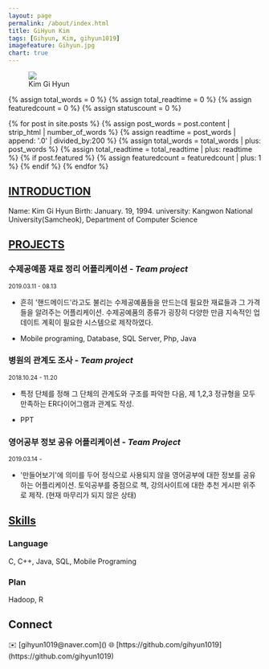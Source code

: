 ```yaml
---
layout: page
permalink: /about/index.html
title: GiHyun Kim
tags: [Gihyun, Kim, gihyun1019]
imagefeature: Gihyun.jpg
chart: true
---
```


<figure>
	<img src="{{ site.url }}/images/Gihyun.png">
	<figcaption>Kim Gi Hyun</figcaption>
</figure>

{% assign total_words = 0 %}
{% assign total_readtime = 0 %}
{% assign featuredcount = 0 %}
{% assign statuscount = 0 %}

{% for post in site.posts %}
    {% assign post_words = post.content | strip_html | number_of_words %}
    {% assign readtime = post_words | append: '.0' | divided_by:200 %}
    {% assign total_words = total_words | plus: post_words %}
    {% assign total_readtime = total_readtime | plus: readtime %}
    {% if post.featured %}
    {% assign featuredcount = featuredcount | plus: 1 %}
    {% endif %}
{% endfor %}

<!--
This is my personal blog. It currently has {{ site.posts | size }} posts in {{ site.categories | size }} categories which combinedly have {{ total_words }} words, which will take an average reader ({{ site.wpm }} WPM) approximately <span class="time">{{ total_readtime }}</span> minutes to read. {% if featuredcount != 0 %}There are <a href="{{ site.url }}/featured">{{ featuredcount }} featured posts</a>, you should definitely check those out.{% endif %} The most recent post is {% for post in site.posts limit:1 %}{% if post.description %}<a href="{{ site.url }}{{ post.url }}" title="{{ post.description }}">"{{ post.title }}"</a>{% else %}<a href="{{ site.url }}{{ post.url }}" title="{{ post.description }}" title="Read more about {{ post.title }}">"{{ post.title }}"</a>{% endif %}{% endfor %} which was published on {% for post in site.posts limit:1 %}{% assign modifiedtime = post.modified | date: "%Y%m%d" %}{% assign posttime = post.date | date: "%Y%m%d" %}<time datetime="{{ post.date | date_to_xmlschema }}" class="post-time">{{ post.date | date: "%d %b %Y" }}</time>{% if post.modified %}{% if modifiedtime != posttime %} and last modified on <time datetime="{{ post.modified | date: "%Y-%m-%d" }}" itemprop="dateModified">{{ post.modified | date: "%d %b %Y" }}</time>{% endif %}{% endif %}{% endfor %}. The last commit was on {{ site.time | date: "%A, %d %b %Y" }} at {{ site.time | date: "%I:%M %p" }} [UTC](http://en.wikipedia.org/wiki/Coordinated_Universal_Time "Temps Universel Coordonné").
-->


## [INTRODUCTION]()

Name: Kim Gi Hyun
Birth: January. 19, 1994.
university: Kangwon National University(Samcheok), Department of Computer Science

## [PROJECTS]()
### 수제공예품 재료 정리 어플리케이션  - *Team project*
<sub>2019.03.11 - 08.13 </sub>
- 흔히 '핸드메이드'라고도 불리는 수제공예품들을 만드는데 필요한 재료들과 그 가격들을 알려주는 어플리케이션. 수제공예품의 종류가 굉장히 다양한 만큼 지속적인 업데이트 계획이 필요한 시스템으로 제작하였다.

- Mobile programing, Database, SQL Server, Php, Java

### 병원의 관계도 조사 - *Team project*
<sub>2018.10.24 - 11.20 </sub>
- 특정 단체를 정해 그 단체의 관계도와 구조를 파악한 다음, 제 1,2,3 정규형을 모두 만족하는 ER다이어그램과 관계도 작성.

- PPT

### 영어공부 정보 공유 어플리케이션 - *Team Project*
<sub>2019.03.14 -  </sub>
- '만들어보기'에 의미를 두어 정식으로 사용되지 않을 영어공부에 대한 정보를 공유하는 어플리케이션. 토익공부를 중점으로 책, 강의사이트에 대한 추천 게시판 위주로 제작.
(현재 마무리가 되지 않은 상태)

## [Skills]()

### Language
C, C++, Java, SQL, Mobile Programing

### Plan
Hadoop, R

<h2>Connect</h2>
✉️ [gihyun1019@naver.com]()  
🌐 [https://github.com/gihyun1019](https://github.com/gihyun1019)

